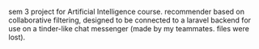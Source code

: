 sem 3 project for Artificial Intelligence course. recommender based on collaborative filtering, designed to be connected to a laravel backend for use on a tinder-like chat messenger (made by my teammates. files were lost).

